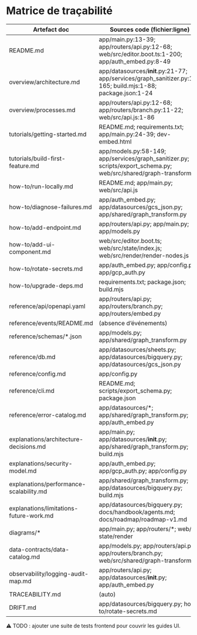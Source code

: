 # Matrice de traçabilité

| Artefact doc | Sources code (fichier:ligne) | Tests associés | Commentaires |
| --- | --- | --- | --- |
| README.md | app/main.py:13-39; app/routers/api.py:12-68; web/src/editor.boot.ts:1-200; app/auth_embed.py:8-49 | tests/test_api_contract.py:12-110 | Vue d’ensemble |
| overview/architecture.md | app/datasources/__init__.py:21-77; app/services/graph_sanitizer.py:12-165; build.mjs:1-88; package.json:1-24 | tests/test_datasource_dispatch.py:12-63 | Architecture |
| overview/processes.md | app/routers/api.py:12-68; app/routers/branch.py:11-22; web/src/api.js:1-86 | tests/test_graph_sanitizer.py:20-168 | Processus métier |
| tutorials/getting-started.md | README.md; requirements.txt; app/main.py:24-39; dev-embed.html | tests/test_api_contract.py:12-110 | Démarrage |
| tutorials/build-first-feature.md | app/models.py:58-149; app/services/graph_sanitizer.py; scripts/export_schema.py; web/src/shared/graph-transform.ts | tests/test_graph_sanitizer.py:20-168 | Extension champ |
| how-to/run-locally.md | README.md; app/main.py; web/src/api.js | tests/test_datasource_dispatch.py:12-63 | Exécution locale |
| how-to/diagnose-failures.md | app/auth_embed.py; app/datasources/gcs_json.py; app/shared/graph_transform.py | tests/test_api_contract.py; tests/test_graph_sanitizer.py | Dépannage |
| how-to/add-endpoint.md | app/routers/api.py; app/main.py; app/models.py | tests/test_api_contract.py | Ajout endpoint |
| how-to/add-ui-component.md | web/src/editor.boot.ts; web/src/state/index.js; web/src/render/render-nodes.js | ⚠️ TODO tests frontend | UI |
| how-to/rotate-secrets.md | app/auth_embed.py; app/config.py; app/gcp_auth.py | tests/test_datasource_dispatch.py | Secrets |
| how-to/upgrade-deps.md | requirements.txt; package.json; build.mjs | tests/test_api_contract.py | Dépendances |
| reference/api/openapi.yaml | app/routers/api.py; app/routers/branch.py; app/routers/embed.py | tests/test_api_contract.py | OpenAPI |
| reference/events/README.md | (absence d’événements) | — | TODO bus |
| reference/schemas/*.json | app/models.py; app/shared/graph_transform.py | tests/test_graph_sanitizer.py | Schémas |
| reference/db.md | app/datasources/sheets.py; app/datasources/bigquery.py; app/datasources/gcs_json.py | tests/test_datasource_dispatch.py | Données |
| reference/config.md | app/config.py | tests/test_datasource_dispatch.py | Variables |
| reference/cli.md | README.md; scripts/export_schema.py; package.json | tests/test_api_contract.py | CLI |
| reference/error-catalog.md | app/datasources/*; app/shared/graph_transform.py; app/auth_embed.py | tests/test_graph_sanitizer.py | Erreurs |
| explanations/architecture-decisions.md | app/main.py; app/datasources/__init__.py; app/shared/graph_transform.py; build.mjs | tests/test_api_contract.py | Décisions |
| explanations/security-model.md | app/auth_embed.py; app/gcp_auth.py; app/config.py | tests/test_datasource_dispatch.py | Sécurité |
| explanations/performance-scalability.md | app/shared/graph_transform.py; app/datasources/bigquery.py; build.mjs | tests/test_graph_sanitizer.py | Performance |
| explanations/limitations-future-work.md | app/datasources/bigquery.py; docs/handbook/agents.md; docs/roadmap/roadmap-v1.md | — | Roadmap |
| diagrams/* | app/main.py; app/routers/*; web/src state/render | tests/test_api_contract.py; tests/test_datasource_dispatch.py | Diagrammes |
| data-contracts/data-catalog.md | app/models.py; app/routers/api.py; app/routers/branch.py; web/src/shared/graph-transform.ts | tests/test_api_contract.py | DTO |
| observability/logging-audit-map.md | app/routers/api.py; app/datasources/__init__.py; app/auth_embed.py | ⚠️ TODO tests observabilité | Logging |
| TRACEABILITY.md | (auto) | — | Ce document |
| DRIFT.md | app/datasources/bigquery.py; how-to/rotate-secrets.md | — | Divergences |

⚠️ TODO : ajouter une suite de tests frontend pour couvrir les guides UI.
